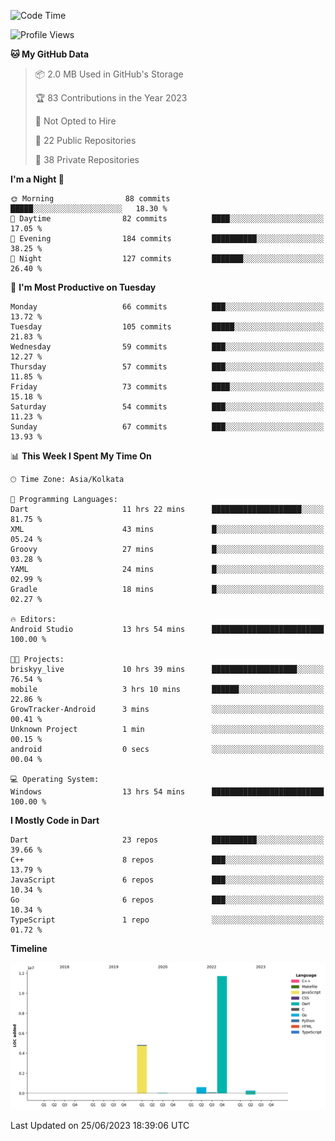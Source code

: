 <!--START_SECTION:waka-->
![Code Time](http://img.shields.io/badge/Code%20Time-787%20hrs%2050%20mins-blue)

![Profile Views](http://img.shields.io/badge/Profile%20Views-9-blue)

**🐱 My GitHub Data** 

> 📦 2.0 MB Used in GitHub's Storage 
 > 
> 🏆 83 Contributions in the Year 2023
 > 
> 🚫 Not Opted to Hire
 > 
> 📜 22 Public Repositories 
 > 
> 🔑 38 Private Repositories 
 > 
**I'm a Night 🦉** 

```text
🌞 Morning                88 commits          █████░░░░░░░░░░░░░░░░░░░░   18.30 % 
🌆 Daytime                82 commits          ████░░░░░░░░░░░░░░░░░░░░░   17.05 % 
🌃 Evening                184 commits         ██████████░░░░░░░░░░░░░░░   38.25 % 
🌙 Night                  127 commits         ███████░░░░░░░░░░░░░░░░░░   26.40 % 
```
📅 **I'm Most Productive on Tuesday** 

```text
Monday                   66 commits          ███░░░░░░░░░░░░░░░░░░░░░░   13.72 % 
Tuesday                  105 commits         █████░░░░░░░░░░░░░░░░░░░░   21.83 % 
Wednesday                59 commits          ███░░░░░░░░░░░░░░░░░░░░░░   12.27 % 
Thursday                 57 commits          ███░░░░░░░░░░░░░░░░░░░░░░   11.85 % 
Friday                   73 commits          ████░░░░░░░░░░░░░░░░░░░░░   15.18 % 
Saturday                 54 commits          ███░░░░░░░░░░░░░░░░░░░░░░   11.23 % 
Sunday                   67 commits          ███░░░░░░░░░░░░░░░░░░░░░░   13.93 % 
```


📊 **This Week I Spent My Time On** 

```text
🕑︎ Time Zone: Asia/Kolkata

💬 Programming Languages: 
Dart                     11 hrs 22 mins      ████████████████████░░░░░   81.75 % 
XML                      43 mins             █░░░░░░░░░░░░░░░░░░░░░░░░   05.24 % 
Groovy                   27 mins             █░░░░░░░░░░░░░░░░░░░░░░░░   03.28 % 
YAML                     24 mins             █░░░░░░░░░░░░░░░░░░░░░░░░   02.99 % 
Gradle                   18 mins             █░░░░░░░░░░░░░░░░░░░░░░░░   02.27 % 

🔥 Editors: 
Android Studio           13 hrs 54 mins      █████████████████████████   100.00 % 

🐱‍💻 Projects: 
briskyy_live             10 hrs 39 mins      ███████████████████░░░░░░   76.54 % 
mobile                   3 hrs 10 mins       ██████░░░░░░░░░░░░░░░░░░░   22.86 % 
GrowTracker-Android      3 mins              ░░░░░░░░░░░░░░░░░░░░░░░░░   00.41 % 
Unknown Project          1 min               ░░░░░░░░░░░░░░░░░░░░░░░░░   00.15 % 
android                  0 secs              ░░░░░░░░░░░░░░░░░░░░░░░░░   00.04 % 

💻 Operating System: 
Windows                  13 hrs 54 mins      █████████████████████████   100.00 % 
```

**I Mostly Code in Dart** 

```text
Dart                     23 repos            ██████████░░░░░░░░░░░░░░░   39.66 % 
C++                      8 repos             ███░░░░░░░░░░░░░░░░░░░░░░   13.79 % 
JavaScript               6 repos             ███░░░░░░░░░░░░░░░░░░░░░░   10.34 % 
Go                       6 repos             ███░░░░░░░░░░░░░░░░░░░░░░   10.34 % 
TypeScript               1 repo              ░░░░░░░░░░░░░░░░░░░░░░░░░   01.72 % 
```



**Timeline**

![Lines of Code chart](https://raw.githubusercontent.com/shamith16/shamith16/main/assets/bar_graph.png)


 Last Updated on 25/06/2023 18:39:06 UTC
<!--END_SECTION:waka-->
